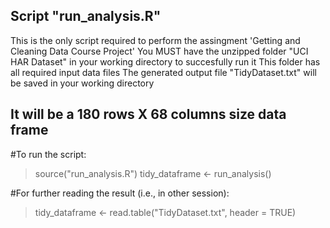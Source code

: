 ## Script "run_analysis.R"

This is the only script required to perform the assingment 'Getting and Cleaning Data Course Project'
You MUST have the unzipped folder "UCI HAR Dataset" in your working directory to succesfully run it
This folder has all required input data files
The generated output file "TidyDataset.txt" will be saved in your working directory
## It will be a 180 rows X 68 columns size data frame
 
#To run the script:

> source("run_analysis.R")
> tidy_dataframe <- run_analysis()

#For further reading the result (i.e., in other session):

> tidy_dataframe <- read.table("TidyDataset.txt", header = TRUE)
